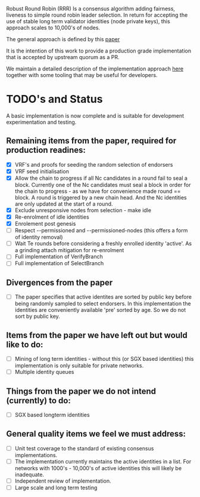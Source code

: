 Robust Round Robin (RRR) Is a consensus algorithm adding fairness, liveness to
simple round robin leader selection. In return for accepting the use of stable
long term validator identities (node private keys), this approach scales to
10,000's of nodes.

The general approach is defined by this [paper](https://arxiv.org/pdf/1804.07391.pdf)

It is the intention of this work to provide a production grade implementation that is accepted
by upstream quorum as a PR.

We maintain a detailed description of the implementation approach 
[here](https://github.com/RobustRoundRobin/devclutter/blob/main/RRR-spec.md)
together with some tooling that may be useful for developers.

# TODO's and Status

A basic implementation is now complete and is suitable for development
experimentation and testing.

## Remaining items from the paper, required for production readines:

* [x] VRF's and proofs for seeding the random selection of endorsers
* [x] VRF seed initialisation
* [x] Allow the chain to progress if all Nc candidates in a round fail to
      seal a block. Currently one of the Nc candidates must seal a block in
      order for the chain to progress - as we have for convenience made round ==
      block. A round is triggered by a new chain head. And the Nc identities
      are only updated at the start of a round.
* [x] Exclude unresponsive nodes from selection - make idle
* [x] Re-enrolment of idle identities
* [x] Enrolement post genesis
* [ ] Respect --permissioned and --permissioned-nodes (this offers a form of identity removal)
* [ ] Wait Te rounds before considering a freshly enrolled identity 'active'.
      As a grinding attach mitigation for re-enrolment
* [ ] Full implementation of VerifyBranch
* [ ] Full implementation of SelectBranch

## Divergences from the paper

* [ ] The paper specifies that active identites are sorted by public key before
      being randomly sampled to select endorsers. In this implementation the
      identities are conveniently available 'pre' sorted by age. So we do not
      sort by public key.

## Items from the paper we have left out but would like to do:

* [ ] Mining of long term identities - without this (or SGX based identities)
      this implementation is only suitable for private networks.
* [ ] Multiple identity queues

## Things from the paper we do not intend (currently) to do:

* [ ] SGX based longterm identities

## General quality items we feel we must address:

* [ ] Unit test coverage to the standard of existing consensus implementations.
* [ ] The implementation currently maintains the active identities in a list.
      For networks with 1000's - 10,000's of active identities this will likely
      be inadequate.
* [ ] Independent review of implementation.
* [ ] Large scale and long term testing

